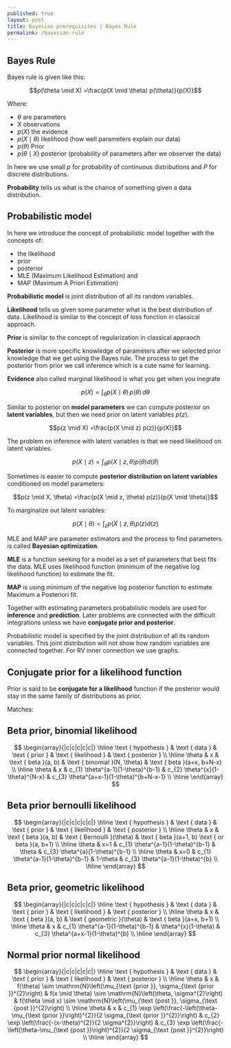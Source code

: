 ```yaml
---
published: true
layout: post
title: Bayesian prerequisites | Bayes Rule
permalink: /bayesian-rule
---
```


## Bayes Rule

Bayes rule is given like this:

$$p(\theta \mid X) =\frac{p(X \mid \theta) p(\theta)}{p(X)}$$

Where: 
* $\theta$ are parameters
* $X$ observations
* $p(X)$ the evidence
* $p(X \mid \theta)$ likelihood (how well parameters explain our data)
* $p(\theta)$ Prior
* $p(\theta \mid X)$ posterior (probability of parameters after we observer the data)

In here we use small $p$ for probability of continuous distributions and $P$ for discrete distributions.

**Probability** tells us what is the chance of something given a data distribution.


## Probabilistic model

In here we introduce the concept of probabilistic model together with the concepts of:
* the likelihood 
* prior 
* posterior
* MLE (Maximum Likelihood Estimation) and 
* MAP (Maximum A Priori Estimation)

**Probabilistic model** is joint distribution of all its random variables.


**Likelihood** tells us given some parameter what is the best distribution of data. Likelihood is similar to the concept of loss function in classical approach.

**Prior** is similar to the concept of regularization in classical appraoch

**Posterior** is more specific knowledge of parameters after we selected prior knowledge that we get using the Bayes rule. The process to get the posterior from prior we call inference which is a cute name for learning.

**Evidence** also called marginal likelihood is what you get when you inegrate

$$p(X)=\int_\theta p(X \mid \theta) \,p(\theta)\, d\theta$$

Similar to posterior on **model parameters** we can compute posterior on **latent variables**, but then we need prior on latent variables $p(z)$.


$$p(z \mid X) =\frac{p(X \mid z) p(z)}{p(X)}$$

The problem on inference with latent variables is that we need likelihood on latent variables.

$$p(X \mid z) = \int_\theta p(X \mid z,\theta)p(\theta)d(\theta)$$ 

Sometimes is easier to compute **posterior distribution on latent variables** conditioned on model parameters:

$$p(z \mid X, \theta) =\frac{p(X \mid z, \theta) p(z)}{p(X \mid \theta)}$$


To marginalize out latent variables:

$$p(X \mid \theta) = \int_z p(X \mid z,\theta)p(z)d(z)$$ 


MLE and MAP are parameter estimators and the process to find parameters is called **Bayesian optimization**.

**MLE** is a function seeking for a model as a set of parameters that best fits the data. MLE uses likelihood function (minimum of the negative log likelihood function) to estimate the fit.

**MAP** is using minimum of the negative log posterior function to estimate Maximum a Posteriori fit.

Together with estimating parameters probabilistic models are used for **inference** and **prediction**. Later problems are connected with the difficult integrations unless we have **conjugate prior and posterior**.

Probabilistic model is specified by the joint distribution of all its random variables. This joint distribution will not show how random variables are connected together. For RV inner connection we use graphs.


## Conjugate prior for a likelihood function

Prior is said to be **conjugate for a likelihood** function if the posterior would stay in the same family of distributions as prior.



Matches:

## Beta prior, binomial likelihood

$$
\begin{array}{|c|c|c|c|c|}
\hline \text { hypothesis } & \text { data } & \text { prior } & \text { likelihood } & \text { posterior } \\
\hline \theta & x & \text { beta }(a, b) & \text { binomial }(N, \theta) & \text { beta }(a+x, b+N-x) \\
\hline \theta & x & c_{1} \theta^{a-1}(1-\theta)^{b-1} & c_{2} \theta^{x}(1-\theta)^{N-x} & c_{3} \theta^{a+x-1}(1-\theta)^{b+N-x-1} \\
\hline
\end{array}
$$


## Beta prior bernoulli likelihood

$$
\begin{array}{|c|c|c|c|c|}
\hline \text { hypothesis } & \text { data } & \text { prior } & \text { likelihood } & \text { posterior } \\
\hline \theta & x & \text { beta }(a, b) & \text { Bernoulli }(\theta) & \text { beta }(a+1, b) \text { or beta }(a, b+1) \\
\hline \theta & x=1 & c_{1} \theta^{a-1}(1-\theta)^{b-1} & \theta & c_{3} \theta^{a}(1-\theta)^{b-1} \\
\hline \theta & x=0 & c_{1} \theta^{a-1}(1-\theta)^{b-1} & 1-\theta & c_{3} \theta^{a-1}(1-\theta)^{b} \\
\hline
\end{array}
$$

## Beta prior, geometric likelihood

$$
\begin{array}{|c|c|c|c|c|}
\hline \text { hypothesis } & \text { data } & \text { prior } & \text { likelihood } & \text { posterior } \\
\hline \theta & x & \text { beta }(a, b) & \text { geometric }(\theta) & \text { beta }(a+x, b+1) \\
\hline \theta & x & c_{1} \theta^{a-1}(1-\theta)^{b-1} & \theta^{x}(1-\theta) & c_{3} \theta^{a+x-1}(1-\theta)^{b} \\
\hline
\end{array}
$$


## Normal prior normal likelihood

$$
\begin{array}{|c|c|c|c|c|}
\hline \text { hypothesis } & \text { data } & \text { prior } & \text { likelihood } & \text { posterior } \\
\hline \theta & x & f(\theta) \sim \mathrm{N}\left(\mu_{\text {prior }}, \sigma_{\text {prior }}^{2}\right) & f(x \mid \theta) \sim \mathrm{N}\left(\theta, \sigma^{2}\right) & f(\theta \mid x) \sim \mathrm{N}\left(\mu_{\text {post }}, \sigma_{\text {post }}^{2}\right) \\
\hline \theta & x & c_{1} \exp \left(\frac{-\left(\theta-\mu_{\text {prior }}\right)^{2}}{2 \sigma_{\text {prior }}^{2}}\right) & c_{2} \exp \left(\frac{-(x-\theta)^{2}}{2 \sigma^{2}}\right) & c_{3} \exp \left(\frac{-\left(\theta-\mu_{\text {post }}\right)^{2}}{2 \sigma_{\text {post }}^{2}}\right) \\
\hline
\end{array}
$$


